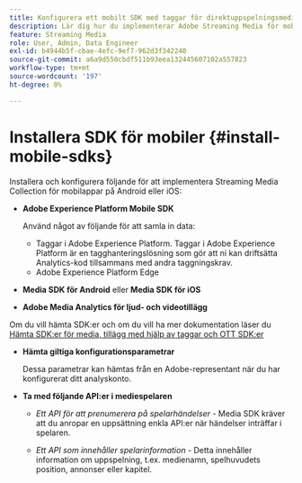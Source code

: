 ```yaml
---
title: Konfigurera ett mobilt SDK med taggar för direktuppspelningsmedia
description: Lär dig hur du implementerar Adobe Streaming Media för mobilappar.
feature: Streaming Media
role: User, Admin, Data Engineer
exl-id: b4944b5f-cbae-4efc-9ef7-962d3f342240
source-git-commit: a6a9d550cbdf511b93eea132445607102a557823
workflow-type: tm+mt
source-wordcount: '197'
ht-degree: 0%

---
```


# Installera SDK för mobiler {#install-mobile-sdks}

Installera och konfigurera följande för att implementera Streaming Media Collection för mobilappar på Android eller iOS:

* **Adobe Experience Platform Mobile SDK**

  Använd något av följande för att samla in data:
   * Taggar i Adobe Experience Platform. Taggar i Adobe Experience Platform är en tagghanteringslösning som gör att ni kan driftsätta Analytics-kod tillsammans med andra taggningskrav.
   * Adobe Experience Platform Edge

* **Media SDK för Android** eller **Media SDK för iOS**

* **Adobe Media Analytics för ljud- och videotillägg**

Om du vill hämta SDK:er och om du vill ha mer dokumentation läser du [Hämta SDK:er för media, tillägg med hjälp av taggar och OTT SDK:er](/help/getting-started/download-sdks.md)

* **Hämta giltiga konfigurationsparametrar**

  Dessa parametrar kan hämtas från en Adobe-representant när du har konfigurerat ditt analyskonto.

* **Ta med följande API:er i mediespelaren**

   * *Ett API för att prenumerera på spelarhändelser* - Media SDK kräver att du anropar en uppsättning enkla API:er när händelser inträffar i spelaren.

   * *Ett API som innehåller spelarinformation* - Detta innehåller information om uppspelning, t.ex. medienamn, spelhuvudets position, annonser eller kapitel.
